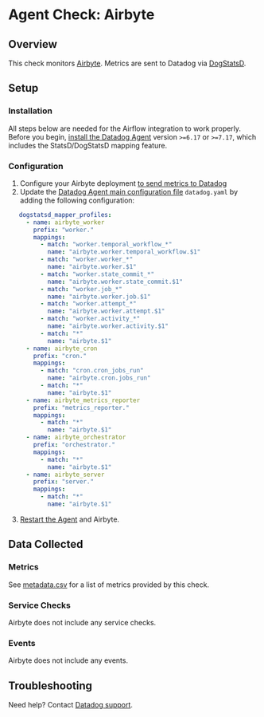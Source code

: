 # Agent Check: Airbyte

## Overview

This check monitors [Airbyte][1]. Metrics are sent to Datadog via [DogStatsD][2].

## Setup

### Installation

All steps below are needed for the Airflow integration to work properly. Before you begin, [install the Datadog Agent][3] version `>=6.17` or `>=7.17`, which includes the StatsD/DogStatsD mapping feature.

### Configuration

1. Configure your Airbyte deployment [to send metrics to Datadog][6]
2. Update the [Datadog Agent main configuration file][7] `datadog.yaml` by adding the following configuration:

```yaml
   dogstatsd_mapper_profiles:
     - name: airbyte_worker
       prefix: "worker."
       mappings:
         - match: "worker.temporal_workflow_*"
           name: "airbyte.worker.temporal_workflow.$1"
         - match: "worker.worker_*"
           name: "airbyte.worker.$1"
         - match: "worker.state_commit_*"
           name: "airbyte.worker.state_commit.$1"
         - match: "worker.job_*"
           name: "airbyte.worker.job.$1"
         - match: "worker.attempt_*"
           name: "airbyte.worker.attempt.$1"
         - match: "worker.activity_*"
           name: "airbyte.worker.activity.$1"
         - match: "*"
           name: "airbyte.$1"
     - name: airbyte_cron
       prefix: "cron."
       mappings:
         - match: "cron.cron_jobs_run"
           name: "airbyte.cron.jobs_run"
         - match: "*"
           name: "airbyte.$1"
     - name: airbyte_metrics_reporter
       prefix: "metrics_reporter."
       mappings:
         - match: "*"
           name: "airbyte.$1"
     - name: airbyte_orchestrator
       prefix: "orchestrator."
       mappings:
         - match: "*"
           name: "airbyte.$1"
     - name: airbyte_server
       prefix: "server."
       mappings:
         - match: "*"
           name: "airbyte.$1"
```
3. [Restart the Agent][5] and Airbyte.

## Data Collected

### Metrics

See [metadata.csv][8] for a list of metrics provided by this check.

### Service Checks

Airbyte does not include any service checks.

### Events

Airbyte does not include any events.

## Troubleshooting

Need help? Contact [Datadog support][4].

[1]: https://airbyte.com/
[2]: https://docs.datadoghq.com/developers/dogstatsd
[3]: https://app.datadoghq.com/account/settings/agent/latest
[4]: https://docs.datadoghq.com/help/
[5]: https://docs.datadoghq.com/agent/guide/agent-commands/?tab=agentv6#start-stop-and-restart-the-agent
[6]: https://docs.airbyte.com/operator-guides/collecting-metrics/
[7]: https://docs.datadoghq.com/agent/guide/agent-configuration-files/
[8]: https://github.com/DataDog/integrations-core/blob/master/airbyte/metadata.csv
